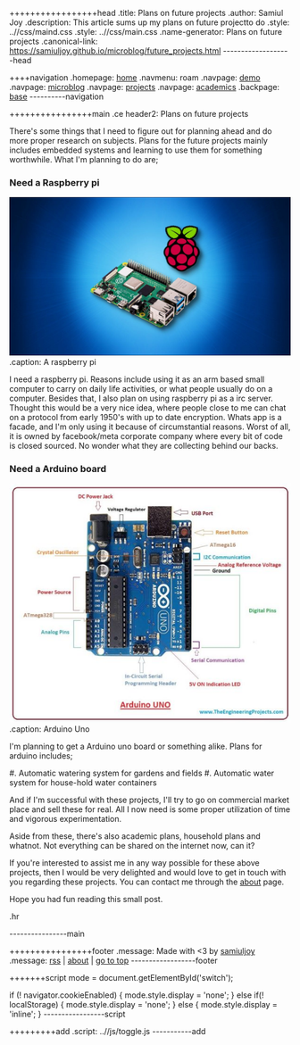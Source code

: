 +++++++++++++++++head
.title: Plans on future projects
.author: Samiul Joy
.description: This article sums up my plans on future projectto do
.style: ..//css/maind.css
.style: ..//css/main.css
.name-generator: Plans on future projects
.canonical-link: https://samiuljoy.github.io/microblog/future_projects.html
-------------------head

++++navigation
.homepage: [home](..//index.html)
.navmenu: roam
.navpage: [demo](..//demo/base.html)
.navpage: [microblog](..//microblog/base.html)
.navpage: [projects](..//projects/base.html)
.navpage: [academics](..//academics/base.html)
.backpage: [base](base.html)
----------navigation

++++++++++++++++main
.ce header2: Plans on future projects

There's some things that I need to figure out for planning ahead and do more proper research on subjects. Plans for the future projects mainly includes embedded systems and learning to use them for something worthwhile. What I'm planning to do are;

### Need a Raspberry pi

![Raspberry pi](../assets/rpi.jpg)
.caption: A raspberry pi

I need a raspberry pi. Reasons include using it as an arm based small computer to carry on daily life activities, or what people usually do on a computer. Besides that, I also plan on using raspberry pi as a irc server. Thought this would be a very nice idea, where people close to me can chat on a protocol from early 1950's with up to date encryption. Whats app is a facade, and I'm only using it because of circumstantial reasons. Worst of all, it is owned by facebook/meta corporate company where every bit of code is closed sourced. No wonder what they are collecting behind our backs.

### Need a Arduino board

![Arduino Uno board](../assets/arduino.jpg)
.caption: Arduino Uno

I'm planning to get a Arduino uno board or something alike. Plans for arduino includes;

#. Automatic watering system for gardens and fields
#. Automatic water system for house-hold water containers

And if I'm successful with these projects, I'll try to go on commercial market place and sell these for real. All I now need is some proper utilization of time and vigorous experimentation.

Aside from these, there's also academic plans, household plans and whatnot. Not everything can be shared on the internet now, can it?

If you're interested to assist me in any way possible for these above projects, then I would be very delighted and would love to get in touch with you regarding these projects. You can contact me through the [about](../about.html) page.

Hope you had fun reading this small post.

.hr

----------------main

++++++++++++++++footer
.message: Made with <3 by [samiuljoy](https://github.com/samiuljoy)
.message: [rss](/rss.xml) | [about](/about.html) | [go to top](#)
------------------footer

+++++++script
mode = document.getElementById('switch');

if (! navigator.cookieEnabled) {
	mode.style.display = 'none';
}
else if(! localStorage) {
	mode.style.display = 'none';
}
else {
	mode.style.display = 'inline';
}
-----------------script

+++++++++add
.script: ..//js/toggle.js
-----------add

